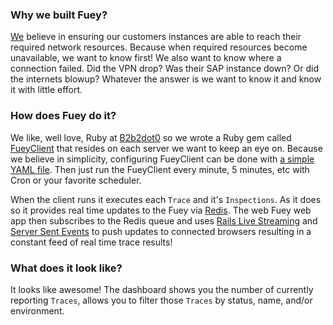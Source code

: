 ### Why we built Fuey?
[We](www.b2b2dot0.com) believe in ensuring our customers instances are able to reach their required
network resources. Because when required resources become unavailable, 
we want to know first! We also want to know where a connection failed. 
Did the VPN drop? Was their SAP instance down? Or did the internets blowup? 
Whatever the answer is we want to know it and know it with little effort.

### How does Fuey do it?
We like, well love, Ruby at [B2b2dot0](www.b2b2dot0.com) so we wrote a 
Ruby gem called [FueyClient](https://github.com/b2b2dot0/fuey_client) 
that resides on each server we want to keep an eye on. Because we believe in simplicity, configuring FueyClient 
can be done with [a simple YAML file](https://github.com/b2b2dot0/fuey_client/blob/master/config_example/fuey/config/fuey.yml).
Then just run the FueyClient every minute, 5 minutes, etc with Cron or your favorite scheduler. 

When the client runs it executes each `Trace` and  it's `Inspections`. As it does so it provides real time updates 
to the Fuey via [Redis](www.redis.io). The web Fuey web app then subscribes to the Redis queue and uses 
[Rails Live Streaming](http://tenderlovemaking.com/2012/07/30/is-it-live.html) and 
[Server Sent Events](http://www.html5rocks.com/en/tutorials/eventsource/basics/)
to push updates to connected browsers resulting in a constant feed of real time trace results!

### What does it look like?
It looks like awesome! The dashboard shows you the number of currently reporting `Traces`, allows you to filter those 
`Traces` by status, name, and/or environment.

